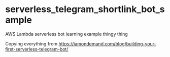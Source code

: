 # serverless_telegram_shortlink_bot_sample
AWS Lambda serverless bot learning example thingy thing

Copying everything from https://iamondemand.com/blog/building-your-first-serverless-telegram-bot/